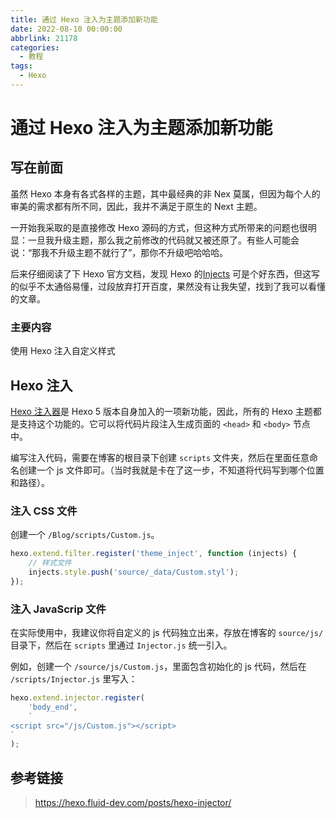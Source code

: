 ```yaml
---
title: 通过 Hexo 注入为主题添加新功能
date: 2022-08-10 00:00:00
abbrlink: 21178
categories:
  - 教程
tags:
  - Hexo
---
```


# 通过 Hexo 注入为主题添加新功能

## 写在前面

虽然 Hexo 本身有各式各样的主题，其中最经典的非 Nex 莫属，但因为每个人的审美的需求都有所不同，因此，我并不满足于原生的 Next 主题。

一开始我采取的是直接修改 Hexo 源码的方式，但这种方式所带来的问题也很明显：一旦我升级主题，那么我之前修改的代码就又被还原了。有些人可能会说：“那我不升级主题不就行了”，那你不升级吧哈哈哈。

后来仔细阅读了下 Hexo 官方文档，发现 Hexo 的[Injects](https://hexo.io/zh-cn/api/injector.html) 可是个好东西，但这写的似乎不太通俗易懂，过段放弃打开百度，果然没有让我失望，找到了我可以看懂的文章。

### 主要内容

使用 Hexo 注入自定义样式

## Hexo 注入

[Hexo 注入器](https://hexo.io/zh-cn/api/injector.html)是 Hexo 5 版本自身加入的一项新功能，因此，所有的 Hexo 主题都是支持这个功能的。它可以将代码片段注入生成页面的 `<head>` 和 `<body>` 节点中。

编写注入代码，需要在博客的根目录下创建 `scripts` 文件夹，然后在里面任意命名创建一个 js 文件即可。（当时我就是卡在了这一步，不知道将代码写到哪个位置和路径）。

### 注入 CSS 文件

创建一个 `/Blog/scripts/Custom.js`。

```js
hexo.extend.filter.register('theme_inject', function (injects) {
    // 样式文件
	injects.style.push('source/_data/Custom.styl');
});
```

### 注入 JavaScrip 文件

在实际使用中，我建议你将自定义的 js 代码独立出来，存放在博客的 `source/js/` 目录下，然后在 `scripts` 里通过 `Injector.js` 统一引入。

例如，创建一个 `/source/js/Custom.js`，里面包含初始化的 js 代码，然后在 `/scripts/Injector.js` 里写入：

```js
hexo.extend.injector.register(
	'body_end',
	`
<script src="/js/Custom.js"></script>
`
);
```



## 参考链接 

> https://hexo.fluid-dev.com/posts/hexo-injector/
